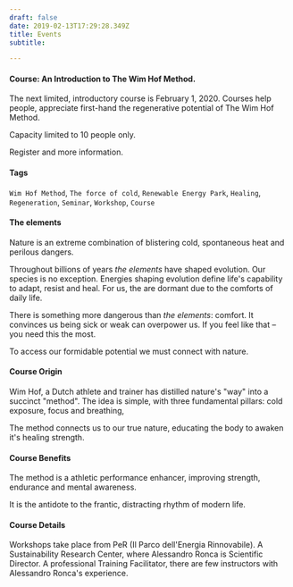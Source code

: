 ```yaml
---
draft: false
date: 2019-02-13T17:29:28.349Z
title: Events
subtitle:

---
```


#### Course: An Introduction to The Wim Hof Method.

The next limited, introductory course is February 1, 2020. Courses help people, appreciate first-hand the regenerative potential of The Wim Hof Method.

Capacity limited to 10 people only.

Register and more information.


#### Tags

`Wim Hof Method`, `The force of cold`, `Renewable Energy Park`, `Healing`, `Regeneration`, `Seminar`, `Workshop`, `Course`

#### The elements

Nature is an extreme combination of blistering cold, spontaneous heat and perilous dangers.

Throughout billions of years _the elements_ have shaped evolution. Our species is no exception. Energies shaping evolution define life's capability to adapt, resist and heal. For us, the are dormant due to the comforts of daily life.
 <!--and environmental conveniences.-->

There is something more dangerous than _the elements_: comfort. It convinces us being sick or weak can overpower us. If you feel like that – you need this the most.

To access our formidable potential we must connect with nature.

#### Course Origin

Wim Hof, a Dutch athlete and trainer has distilled nature's "way" into a succinct "method". The idea is simple, with three fundamental pillars: cold exposure, focus and breathing,

The method connects us to our true nature, educating the body to awaken it's healing strength.

#### Course Benefits

The method is a athletic performance enhancer, improving strength, endurance and mental awareness.

It is the antidote to the frantic, distracting rhythm of modern life.

#### Course Details

Workshops take place from PeR (Il Parco dell'Energia Rinnovabile). A Sustainability Research Center, where Alessandro Ronca is Scientific Director. A professional Training Facilitator, there are few instructors with Alessandro Ronca's experience.
